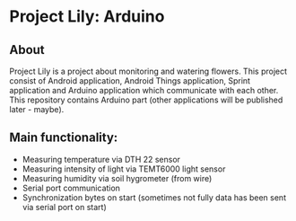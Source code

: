 # Project Lily: Arduino
## About
Project Lily is a project about monitoring and watering flowers. This project consist of Android application, Android Things application, Sprint application and Arduino application which communicate with each other.
This repository contains Arduino part (other applications will be published later - maybe).

## Main functionality:
* Measuring temperature via DTH 22 sensor
* Measuring intensity of light via TEMT6000 light sensor
* Measuring humidity via soil hygrometer (from wire)
* Serial port communication
* Synchronization bytes on start (sometimes not fully data has been sent via serial port on start)
